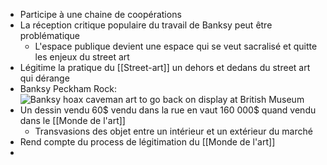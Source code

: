 - Participe à une chaine de coopérations
- La réception critique populaire du travail de Banksy peut être problématique
	- L'espace publique devient une espace qui se veut sacralisé et quitte les enjeux du street art
- Légitime la pratique du [[Street-art]] un dehors et dedans du street art qui dérange
- Banksy Peckham Rock: ![Banksy hoax caveman art to go back on display at British Museum](https://c.files.bbci.co.uk/5595/production/_101590912_banksy_hoax_brit_museum2.jpg)
- Un dessin vendu 60$ vendu dans la rue en vaut 160 000$ quand vendu dans le [[Monde de l'art]]
	- Transvasions des objet entre un intérieur et un extérieur du marché
- Rend compte du process de légitimation du [[Monde de l'art]]
-